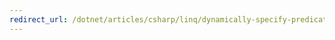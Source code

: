 ```yaml
---
redirect_url: /dotnet/articles/csharp/linq/dynamically-specify-predicate-filters-at-runtime
---
```

